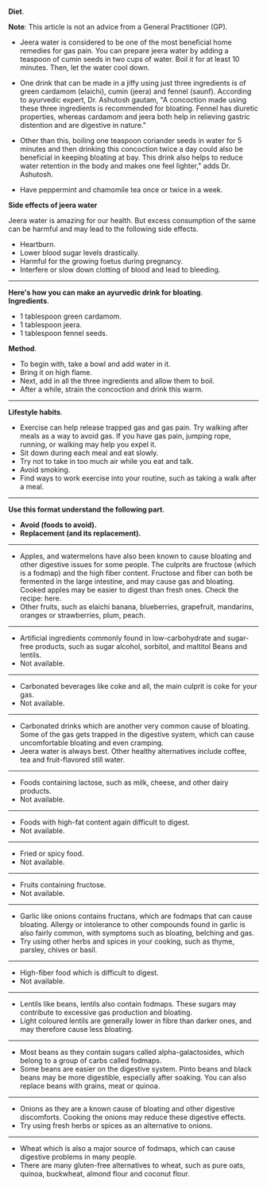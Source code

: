 **Diet**.

**Note**: This article is not an advice from a General Practitioner (GP).

- Jeera water is considered to be one of the most beneficial home remedies for gas pain. You can prepare jeera water by adding a teaspoon of cumin seeds in two cups of water. Boil it for at least 10 minutes. Then, let the water cool down.

- One drink that can be made in a jiffy using just three ingredients is of green cardamom (elaichi), cumin (jeera) and fennel (saunf). According to ayurvedic expert, Dr. Ashutosh gautam, "A concoction made using these three ingredients is recommended for bloating. Fennel has diuretic properties, whereas cardamom and jeera both help in relieving gastric distention and are digestive in nature."

- Other than this, boiling one teaspoon coriander seeds in water for 5 minutes and then drinking this concoction twice a day could also be beneficial in keeping bloating at bay. This drink also helps to reduce water retention in the body and makes one feel lighter," adds Dr. Ashutosh.

- Have peppermint and chamomile tea once or twice in a week.


**Side effects of jeera water**

Jeera water is amazing for our health. But excess consumption of the same can be harmful and may lead to the following side effects.

- Heartburn.
- Lower blood sugar levels drastically.
- Harmful for the growing foetus during pregnancy.
- Interfere or slow down clotting of blood and lead to bleeding.

***

**Here's how you can make an ayurvedic drink for bloating**.  
**Ingredients**.

- 1 tablespoon green cardamom.
- 1 tablespoon jeera.
- 1 tablespoon fennel seeds.

**Method**.

- To begin with, take a bowl and add water in it.
- Bring it on high flame.
- Next, add in all the three ingredients and allow them to boil.
- After a while, strain the concoction and drink this warm.

***

**Lifestyle habits**.

- Exercise can help release trapped gas and gas pain. Try walking after meals as a way to avoid gas. If you have gas pain, jumping rope, running, or walking may help you expel it.
- Sit down during each meal and eat slowly.
- Try not to take in too much air while you eat and talk.
- Avoid smoking.
- Find ways to work exercise into your routine, such as taking a walk after a meal.

***

**Use this format understand the following part**.

- **Avoid (foods to avoid).**
- **Replacement (and its replacement).**

***

- Apples, and watermelons have also been known to cause bloating and other digestive issues for some people. The culprits are fructose (which is a fodmap) and the high fiber content. Fructose and fiber can both be fermented in the large intestine, and may cause gas and bloating. Cooked apples may be easier to digest than fresh ones. Check the recipe: here.
- Other fruits, such as elaichi banana, blueberries, grapefruit, mandarins, oranges or strawberries, plum, peach.

***

- Artificial ingredients commonly found in low-carbohydrate and sugar-free products, such as sugar alcohol, sorbitol, and maltitol
Beans and lentils.
- Not available.

***

- Carbonated beverages like coke and all, the main culprit is coke for your gas.
- Not available.

***

- Carbonated drinks which are another very common cause of bloating. Some of the gas gets trapped in the digestive system, which can cause uncomfortable bloating and even cramping.
- Jeera water is always best. Other healthy alternatives include coffee, tea and fruit-flavored still water.

***

- Foods containing lactose, such as milk, cheese, and other dairy products.
- Not available.

***

- Foods with high-fat content again difficult to digest.
- Not available.

***

- Fried or spicy food.
- Not available.

***

- Fruits containing fructose.
- Not available.

***

- Garlic like onions contains fructans, which are fodmaps that can cause bloating. Allergy or intolerance to other compounds found in garlic is also fairly common, with symptoms such as bloating, belching and gas.
- Try using other herbs and spices in your cooking, such as thyme, parsley, chives or basil.

***

- High-fiber food which is difficult to digest.
- Not available.

***

- Lentils like beans, lentils also contain fodmaps. These sugars may contribute to excessive gas production and bloating.
- Light coloured lentils are generally lower in fibre than darker ones, and may therefore cause less bloating.

***

- Most beans as they contain sugars called alpha-galactosides, which belong to a group of carbs called fodmaps.
- Some beans are easier on the digestive system. Pinto beans and black beans may be more digestible, especially after soaking. You can also replace beans with grains, meat or quinoa.

***

- Onions as they are a known cause of bloating and other digestive discomforts. Cooking the onions may reduce these digestive effects.
- Try using fresh herbs or spices as an alternative to onions.

***

- Wheat which is also a major source of fodmaps, which can cause digestive problems in many people.
- There are many gluten-free alternatives to wheat, such as pure oats, quinoa, buckwheat, almond flour and coconut flour.
